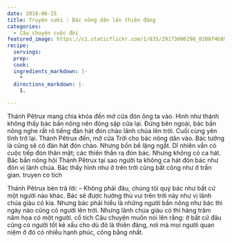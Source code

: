 ```yaml
---
date: 2018-06-25
title: Truyện cười : Bác nông dân lên thiên đàng
categories:
  - Câu chuyện cuộc đời
featured_image: https://c1.staticflickr.com/1/835/29173006298_0208f4b89a_o.jpg
recipe:
  servings:  
  prep:  
  cook:  
  ingredients_markdown: |-
    * 
  directions_markdown: |-
    1. 

---
```


Thánh Pêtrux mang chìa khóa đến mở cửa đón ông ta vào. Hình như thánh không thấy bác bần nông nên đóng sập cửa lại. Đứng bên ngoài, bác bần nông nghe rất rõ tiếng đàn hát đón chào lãnh chúa lên trời. Cuối cùng yên tĩnh trở lại. Thánh Pêtrux đến, mở cửa Trời cho bác nông dân vào. Bác tưởng là cũng sẽ có đàn hát đón chào. Nhưng bốn bề lặng ngắt. Dĩ nhiên vẫn có cuộc tiếp đón thân mật; các thiên thần ra đón bác. Nhưng không có ca hát. Bác bần nông hỏi Thánh Pêtrux tại sao người ta không ca hát đón bác như đón vị lãnh chúa. Bác thấy hình như ở trên trời cũng bất công như ở trần gian. truyen co tich

Thánh Pêtrux bèn trả lời:
– Không phải đâu, chúng tôi quý bác như bất cứ một người nào khác. Bác sẽ được hưởng thú vui trên trời này như vị lãnh chúa giàu có kia. Nhưng bác phải hiểu là những người bần nông như bác thì ngày nào cũng có người lên trời. Nhưng lãnh chúa giàu có thì hàng trăm năm họa có một người. cổ tích
Câu chuyện muốn nói lên rằng: ở bất cứ đâu cũng có người tốt kẻ xấu cho dù đó là thiên đàng, nơi mà mọi người quan niệm ở đó có nhiều hạnh phúc, công bằng nhất.
